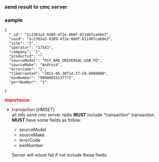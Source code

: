 ### send result to cmc server

### sample
```
{
  "_id": "1c2363a3-9309-4f2e-860f-82146fca60e3",
  "uuid": "1c2363a3-9309-4f2e-860f-82146fca60e3",
  "site": "2",
  "operator": "17543",
  "company": "1",
  "productid": "",
  "sourceModel": "PST_ARD_UNIVERSAL_USB_FD",
  "sourceMake": "Android",
  "errorCode": "1",
  "timeCreated": "2013-05-30T14:37:50.0000000",
  "esnNumber": "99000033137773",
  "portNumber": "1"
  
}
```
<span style="color:red">**Importance:**</span>
* transaction  [HMSET]  
    all info send cmc server
    redis **MUST** include "transaction" 
    transaction **MUST** have some fields as follow:
    * sourceModel
    * sourceMake
    * errorCode
    * esnNumber
    
    Server will reture fail if not include these fields.
